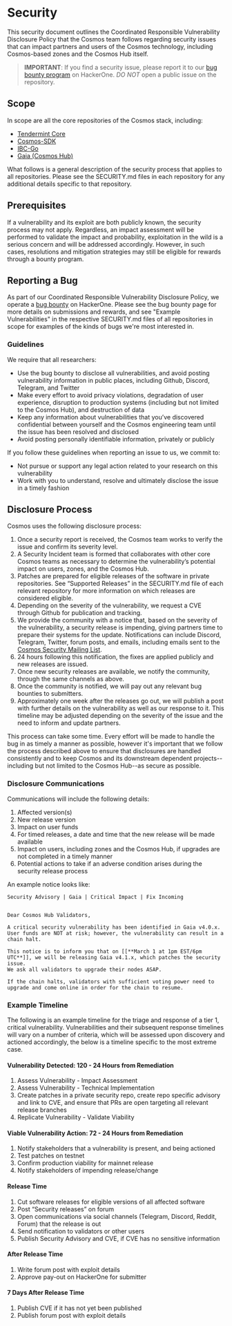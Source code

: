 # Security

This security document outlines the Coordinated Responsible Vulnerability Disclosure Policy that the Cosmos team follows regarding security issues 
that can impact partners and users of the Cosmos technology, including
Cosmos-based zones and the Cosmos Hub itself.

> **IMPORTANT**: If you find a security issue, 
please report it to our [bug bounty program](https://hackerone.com/cosmos) on HackerOne. *DO NOT* open a public issue on the repository.

## Scope

In scope are all the core repositories of the Cosmos stack, including:

- [Tendermint Core](https://github.com/tendermint/tendermint)
- [Cosmos-SDK](https://github.com/cosmos/cosmos-sdk)
- [IBC-Go](https://github.com/cosmos/ibc-go)
- [Gaia (Cosmos Hub)](https://github.com/cosmos/gaia)

What follows is a general description of the security process that applies to
all repositories. Please see the SECURITY.md files in each repository for any additional details specific to that repository.

## Prerequisites

If a vulnerability and its exploit are both publicly known, the security process may not apply. Regardless, an impact assessment will be performed to validate the impact and probability, exploitation in the wild is a serious concern and will be addressed accordingly.
However, in such cases, resolutions and mitigation strategies may still be eligible for rewards through a bounty program.

## Reporting a Bug

As part of our Coordinated Responsible Vulnerability Disclosure
Policy, we operate a [bug bounty](https://hackerone.com/cosmos) on HackerOne.
Please see the bug bounty page for more details on submissions and rewards, and see "Example Vulnerabilities" 
in the respective SECURITY.md files of all repositories in scope for examples of the kinds of bugs we're most interested in.

### Guidelines

We require that all researchers:

* Use the bug bounty to disclose all vulnerabilities, and avoid posting vulnerability information in public places, including Github, Discord, Telegram, and Twitter
* Make every effort to avoid privacy violations, degradation of user experience, disruption to production systems (including but not limited to the Cosmos Hub), and destruction of data
* Keep any information about vulnerabilities that you’ve discovered confidential between yourself and the Cosmos engineering team until the issue has been resolved and disclosed
* Avoid posting personally identifiable information, privately or publicly

If you follow these guidelines when reporting an issue to us, we commit to:

* Not pursue or support any legal action related to your research on this vulnerability
* Work with you to understand, resolve and ultimately disclose the issue in a timely fashion

## Disclosure Process

Cosmos uses the following disclosure process:

1. Once a security report is received, the Cosmos team works to verify the issue and confirm its severity level.
2. A Security Incident team is formed that collaborates with other core Cosmos teams as necessary to determine the vulnerability’s potential impact on users, zones, and the Cosmos Hub.
3. Patches are prepared for eligible releases of the software in private repositories. See “Supported Releases” in the SECURITY.md file of each relevant repository for more information on which releases are considered eligible.
4. Depending on the severity of the vulnerability, we request a CVE through Github for publication and tracking.
5. We provide the community with a notice that, based on the severity of the vulnerability, a security release is impending, giving partners time to prepare their systems for the update. Notifications can include Discord, Telegram, Twitter, forum posts, and emails, including emails sent to the [Cosmos Security Mailing List](TODO).
6. 24 hours following this notification, the fixes are applied publicly and new releases are issued.
7. Once new security releases are available, we notify the community, through the same channels as above. <!-- We also publish a Security Advisory on Github and publish the CVE, as long as neither the Security Advisory nor the CVE include any information on how to exploit these vulnerabilities beyond what information is already available in the patch itself. -->
8. Once the community is notified, we will pay out any relevant bug bounties to submitters.
9. Approximately one week after the releases go out, we will publish a post with further details on the vulnerability as well as our response to it. This timeline may be adjusted depending on the severity of the issue and the need to inform and update partners.

This process can take some time. Every effort will be made to handle the bug in as timely a manner as possible, however it's important that we follow the process described above to ensure that disclosures are handled consistently and to keep Cosmos and its downstream dependent projects--including but not limited to the Cosmos Hub--as secure as possible.

### Disclosure Communications

Communications will include the following details:
1. Affected version(s)
1. New release version
1. Impact on user funds
1. For timed releases, a date and time that the new release will be made available
1. Impact on users, including zones and the Cosmos Hub, if upgrades are not completed in a timely manner
1. Potential actions to take if an adverse condition arises during the security release process

An example notice looks like:

```
Security Advisory | Gaia | Critical Impact | Fix Incoming


Dear Cosmos Hub Validators,

A critical security vulnerability has been identified in Gaia v4.0.x. 
User funds are NOT at risk; however, the vulnerability can result in a chain halt.

This notice is to inform you that on [[**March 1 at 1pm EST/6pm UTC**]], we will be releasing Gaia v4.1.x, which patches the security issue. 
We ask all validators to upgrade their nodes ASAP.

If the chain halts, validators with sufficient voting power need to upgrade and come online in order for the chain to resume.
```

### Example Timeline

The following is an example timeline for the triage and response of a tier 1, critical vulnerability. Vulnerabilities and their subsequent response timelines will vary on a number of criteria, which will be assessed upon discovery and actioned accordingly, the below is a timeline specific to the most extreme case.

#### Vulnerability Detected: 120 - 24 Hours from Remediation

1. Assess Vulnerability - Impact Assessment
2. Assess Vulnerability - Technical Implementation 
3. Create patches in a private security repo, create repo specific advisory and link to CVE, and ensure that PRs are open targeting all relevant release branches 
4. Replicate Vulnerability - Validate Viability 


#### Viable Vulnerability Action: 72 - 24 Hours from Remediation

1. Notify stakeholders that a vulnerability is present, and being actioned
2. Test patches on testnet
3. Confirm production viability for mainnet release
4. Notify stakeholders of impending release/change

#### Release Time

1. Cut software releases for eligible versions of all affected software 
2. Post “Security releases” on forum
3. Open communications via social channels (Telegram, Discord, Reddit, Forum)  that the release is out 
1. Send notification to validators or other users 
1. Publish Security Advisory and CVE, if CVE has no sensitive information

#### After Release Time

1. Write forum post with exploit details 
2. Approve pay-out on HackerOne for submitter
 

#### 7 Days After Release Time

1. Publish CVE if it has not yet been published 
2. Publish forum post with exploit details 

